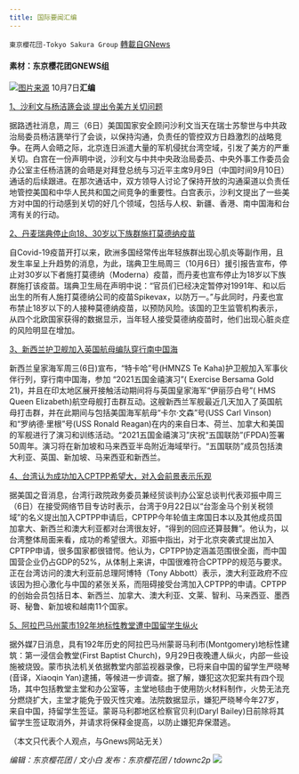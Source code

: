 ```yaml
---
title: 国际要闻汇编
---
```

`東京櫻花団-Tokyo Sakura Group` [轉載自GNews](https://gnews.org/zh-hans/1578231/)

#### 素材：东京樱花团GNEWS组 
![](https://assets.gnews.org/wp-content/uploads/2021/10/44.png)[图片来源](https://www.voachinese.com/a/US-China-sullivan-yang-20211006/6259962.html)
10月7日**汇编**

[1、沙利文与杨洁篪会谈 提出令美方关切问题](https://www.voachinese.com/a/US-China-sullivan-yang-20211006/6259962.html)

据路透社消息，周三（6日）美国国家安全顾问沙利文当天在瑞士苏黎世与中共政治局委员杨洁篪举行了会谈，以保持沟通，负责任的管控双方日趋激烈的战略竞争。在两人会晤之际，北京连日派遣大量的军机侵扰台湾空域，引发了美方的严重关切。白宫在一份声明中说，沙利文与中共中央政治局委员、中央外事工作委员会办公室主任杨洁篪的会晤是对拜登总统与习近平主席9月9日（中国时间9月10日）通话的后续跟进。在那次通话中，双方领导人讨论了保持开放的沟通渠道以负责任地管控美国和中华人民共和国之间竞争的重要性。白宫表示，沙利文提出了一些美方对中国的行动感到关切的好几个领域，包括与人权、新疆、香港、南中国海和台湾有关的行动。

[2、丹麦瑞典停止向18、30岁以下族群施打莫德纳疫苗](https://www.aboluowang.com/2021/1007/1656333.html)

自Covid-19疫苗开打以来，欧洲多国经常传出年轻族群出现心肌炎等副作用，且发生率呈上升趋势的消息，为此，瑞典卫生局周三（10月6日）援引报告宣布，停止对30岁以下者施打莫德纳（Moderna）疫苗，而丹麦也宣布停止为18岁以下族群施打该疫苗。瑞典卫生局在声明中说：“官员们已经决定暂停对1991年、和以后出生的所有人施打莫德纳公司的疫苗Spikevax，以防万一。”与此同时，丹麦也宣布禁止18岁以下的人接种莫德纳疫苗，以预防风险。该国的卫生监管机构表示，从四个北欧国家获得的数据显示，当年轻人接受莫德纳疫苗时，他们出现心脏炎症的风险明显在增加。

[3、新西兰护卫舰加入英国航母编队穿行南中国海](https://www.voachinese.com/a/new-zealand-warship-joins-uk-carrier-group-on-transit-of-south-china-sea-20211006/6260154.html)

新西兰皇家海军周三(6日)宣布，“特卡哈”号(HMNZS Te Kaha)护卫舰加入军事伙伴行列，穿行南中国海，参加 “2021五国金禧演习”( Exercise Bersama Gold 21)，并且在印太地区展开接触活动期间将与英国皇家海军“伊丽莎白号”( HMS Queen Elizabeth)航空母舰打击群互动。这艘新西兰军舰最近几天加入了英国航母打击群，并在此期间与包括美国海军航母“卡尔·文森”号(USS Carl Vinson)和“罗纳德·里根”号(USS Ronald Reagan)在内的来自日本、荷兰、加拿大和美国的军舰进行了演习和训练活动。“2021五国金禧演习”庆祝“五国联防”(FPDA)签署50周年。演习将在新加坡和马来西亚半岛附近海域举行。“五国联防”成员包括澳大利亚、英国、新加坡、马来西亚和新西兰。

[4、台湾认为成功加入CPTPP希望大，对入会前景表示乐观](https://www.voachinese.com/a/Taiwan-pleased-with-positive-feedback-to-CPTPP-application-20211006/6259789.html%E3%80%82)

据美国之音消息，台湾行政院政务委员兼经贸谈判办公室总谈判代表邓振中周三（6日）在接受网络节目专访时表示，台湾于9月22日以“台澎金马个别关税领域”的名义提出加入CPTPP申请后，CPTPP今年轮值主席国日本以及其他成员国加拿大、新西兰和澳大利亚都对台湾很友好，“得到的回应还算鼓舞”。他认为，以台湾整体局面来看，成功的希望很大。邓振中指出，对于北京突袭式提出加入CPTPP申请，很多国家都很错愕。他认为，CPTPP协定涵盖范围很全面，而中国国营企业仍占GDP的52%，从体制上来讲，中国很难符合CPTPP的规范与要求。正在台湾访问的澳大利亚前总理阿博特（Tony Abbott）表示，澳大利亚政府不应该因为担心激化与中国的紧张关系，而阻碍接受台湾加入CPTPP的申请。CPTPP的创始会员包括日本、新西兰、加拿大、澳大利亚、文莱、智利、马来西亚、墨西哥、秘鲁、新加坡和越南11个国家。

[5、阿拉巴马州蒙市192年地标性教堂遭中国留学生纵火](https://www.aboluowang.com/2021/1007/1656336.html)

据外媒7日消息，具有192年历史的阿拉巴马州蒙哥马利市(Montgomery)地标性建筑：第一浸信会教堂(First Baptist Church)，9月29日夜晚遭人纵火，内部一些设施被烧毁。蒙市执法机关依据教堂内部监视器录像，已将来自中国的留学生严晓琴(音译，Xiaoqin Yan)逮捕，等候进一步调查。据了解，嫌犯这次犯案共有四个现场，其中包括教堂主堂和办公室等，主堂地毯由于使用防火材料制作，火势无法充分燃烧扩大，主堂才能免于毁灭性灾难。法院数据显示，嫌犯严晓琴今年27岁，来自中国，持留学生签证。蒙哥马利郡地区检察官贝利(Daryl Bailey)日前除将其留学生签证取消外，并请求将保释金提高，以防止嫌犯弃保潜逃。

（本文只代表个人观点，与Gnews网站无关）

*编辑：东京樱花团 / 文小白*
*发布：东京樱花团 / tdownc2p*
![](https://assets.gnews.org/wp-content/uploads/2021/08/image0-1-36.jpg)
